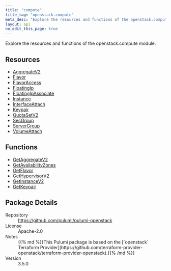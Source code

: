 ```yaml
---
title: "compute"
title_tag: "openstack.compute"
meta_desc: "Explore the resources and functions of the openstack.compute module."
layout: api
no_edit_this_page: true
---
```


<!-- WARNING: this file was generated by Pulumi Docs Generator. -->
<!-- Do not edit by hand unless you're certain you know what you are doing! -->

Explore the resources and functions of the openstack.compute module.

<h2 id="resources">Resources</h2>
<ul class="api">
    <li><a href="aggregatev2" title="AggregateV2"><span class="api-symbol api-symbol--resource"></span>AggregateV2</a></li>
    <li><a href="flavor" title="Flavor"><span class="api-symbol api-symbol--resource"></span>Flavor</a></li>
    <li><a href="flavoraccess" title="FlavorAccess"><span class="api-symbol api-symbol--resource"></span>FlavorAccess</a></li>
    <li><a href="floatingip" title="FloatingIp"><span class="api-symbol api-symbol--resource"></span>FloatingIp</a></li>
    <li><a href="floatingipassociate" title="FloatingIpAssociate"><span class="api-symbol api-symbol--resource"></span>FloatingIpAssociate</a></li>
    <li><a href="instance" title="Instance"><span class="api-symbol api-symbol--resource"></span>Instance</a></li>
    <li><a href="interfaceattach" title="InterfaceAttach"><span class="api-symbol api-symbol--resource"></span>InterfaceAttach</a></li>
    <li><a href="keypair" title="Keypair"><span class="api-symbol api-symbol--resource"></span>Keypair</a></li>
    <li><a href="quotasetv2" title="QuotaSetV2"><span class="api-symbol api-symbol--resource"></span>QuotaSetV2</a></li>
    <li><a href="secgroup" title="SecGroup"><span class="api-symbol api-symbol--resource"></span>SecGroup</a></li>
    <li><a href="servergroup" title="ServerGroup"><span class="api-symbol api-symbol--resource"></span>ServerGroup</a></li>
    <li><a href="volumeattach" title="VolumeAttach"><span class="api-symbol api-symbol--resource"></span>VolumeAttach</a></li>
</ul>

<h2 id="functions">Functions</h2>
<ul class="api">
    <li><a href="getaggregatev2" title="GetAggregateV2"><span class="api-symbol api-symbol--function"></span>GetAggregateV2</a></li>
    <li><a href="getavailabilityzones" title="GetAvailabilityZones"><span class="api-symbol api-symbol--function"></span>GetAvailabilityZones</a></li>
    <li><a href="getflavor" title="GetFlavor"><span class="api-symbol api-symbol--function"></span>GetFlavor</a></li>
    <li><a href="gethypervisorv2" title="GetHypervisorV2"><span class="api-symbol api-symbol--function"></span>GetHypervisorV2</a></li>
    <li><a href="getinstancev2" title="GetInstanceV2"><span class="api-symbol api-symbol--function"></span>GetInstanceV2</a></li>
    <li><a href="getkeypair" title="GetKeypair"><span class="api-symbol api-symbol--function"></span>GetKeypair</a></li>
</ul>

<h2 id="package-details">Package Details</h2>
<dl class="package-details">
	<dt>Repository</dt>
	<dd><a href="https://github.com/pulumi/pulumi-openstack">https://github.com/pulumi/pulumi-openstack</a></dd>
	<dt>License</dt>
	<dd>Apache-2.0</dd>
	<dt>Notes</dt>
	<dd>{{% md %}}This Pulumi package is based on the [`openstack` Terraform Provider](https://github.com/terraform-provider-openstack/terraform-provider-openstack).{{% /md %}}</dd>
	<dt>Version</dt>
	<dd>3.5.0</dd>
</dl>

